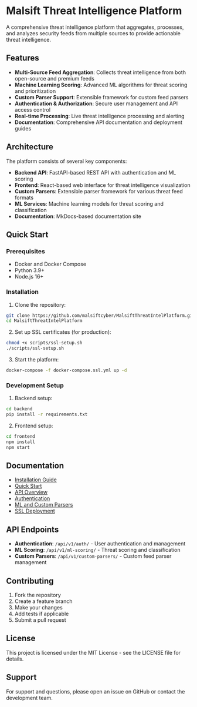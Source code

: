 # Malsift Threat Intelligence Platform

A comprehensive threat intelligence platform that aggregates, processes, and analyzes security feeds from multiple sources to provide actionable threat intelligence.

## Features

- **Multi-Source Feed Aggregation**: Collects threat intelligence from both open-source and premium feeds
- **Machine Learning Scoring**: Advanced ML algorithms for threat scoring and prioritization
- **Custom Parser Support**: Extensible framework for custom feed parsers
- **Authentication & Authorization**: Secure user management and API access control
- **Real-time Processing**: Live threat intelligence processing and alerting
- **Documentation**: Comprehensive API documentation and deployment guides

## Architecture

The platform consists of several key components:

- **Backend API**: FastAPI-based REST API with authentication and ML scoring
- **Frontend**: React-based web interface for threat intelligence visualization
- **Custom Parsers**: Extensible parser framework for various threat feed formats
- **ML Services**: Machine learning models for threat scoring and classification
- **Documentation**: MkDocs-based documentation site

## Quick Start

### Prerequisites

- Docker and Docker Compose
- Python 3.9+
- Node.js 16+

### Installation

1. Clone the repository:
```bash
git clone https://github.com/malsiftcyber/MalsiftThreatIntelPlatform.git
cd MalsiftThreatIntelPlatform
```

2. Set up SSL certificates (for production):
```bash
chmod +x scripts/ssl-setup.sh
./scripts/ssl-setup.sh
```

3. Start the platform:
```bash
docker-compose -f docker-compose.ssl.yml up -d
```

### Development Setup

1. Backend setup:
```bash
cd backend
pip install -r requirements.txt
```

2. Frontend setup:
```bash
cd frontend
npm install
npm start
```

## Documentation

- [Installation Guide](docs/installation.md)
- [Quick Start](docs/quick-start.md)
- [API Overview](docs/api/overview.md)
- [Authentication](docs/AUTHENTICATION.md)
- [ML and Custom Parsers](docs/ML_AND_CUSTOM_PARSERS.md)
- [SSL Deployment](docs/deployment/ssl.md)

## API Endpoints

- **Authentication**: `/api/v1/auth/` - User authentication and management
- **ML Scoring**: `/api/v1/ml-scoring/` - Threat scoring and classification
- **Custom Parsers**: `/api/v1/custom-parsers/` - Custom feed parser management

## Contributing

1. Fork the repository
2. Create a feature branch
3. Make your changes
4. Add tests if applicable
5. Submit a pull request

## License

This project is licensed under the MIT License - see the LICENSE file for details.

## Support

For support and questions, please open an issue on GitHub or contact the development team.
